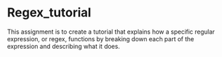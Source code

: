 # Regex_tutorial
This assignment is to create a tutorial that explains how a specific regular expression, or regex, functions by breaking down each part of the expression and describing what it does.

